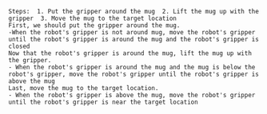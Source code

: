 
    Steps:  1. Put the gripper around the mug  2. Lift the mug up with the gripper  3. Move the mug to the target location 
    First, we should put the gripper around the mug.
    -When the robot's gripper is not around mug, move the robot's gripper until the robot's gripper is around the mug and the robot's gripper is closed
    Now that the robot's gripper is around the mug, lift the mug up with the gripper.
    - When the robot's gripper is around the mug and the mug is below the robot's gripper, move the robot's gripper until the robot's gripper is above the mug
    Last, move the mug to the target location.
    - When the robot's gripper is above the mug, move the robot's gripper until the robot's gripper is near the target location